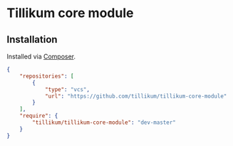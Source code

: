 # Tillikum core module

Installation
-------------

Installed via [Composer](http://getcomposer.org/).

```json
{
    "repositories": [
        {
            "type": "vcs",
            "url": "https://github.com/tillikum/tillikum-core-module"
        }
    ],
    "require": {
        "tillikum/tillikum-core-module": "dev-master"
    }
}
```
